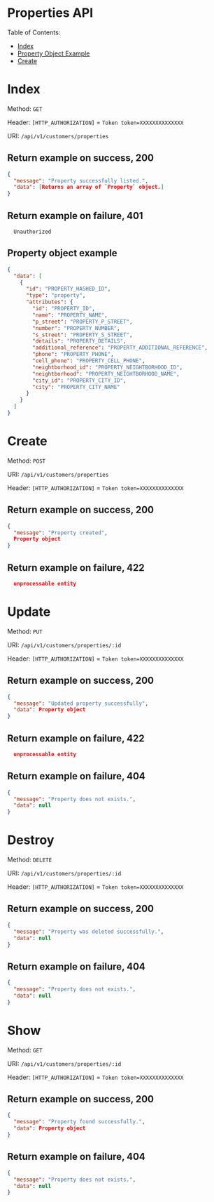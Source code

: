 # Properties API

Table of Contents:

- [Index](#index)
- [Property Object Example](#property-object-example)
- [Create](#create)

# Index

Method: `GET`

Header: `[HTTP_AUTHORIZATION]` = `Token token=XXXXXXXXXXXXXX`

URI: `/api/v1/customers/properties`

## Return example on success, 200

```json
{
  "message": "Property successfully listed.",
  "data": [Returns an array of `Property` object.]
}

```

## Return example on failure, 401

```
  Unauthorized

```


## Property object example

```json
{
  "data": [
    {
      "id": "PROPERTY_HASHED_ID",
      "type": "property",
      "attributes": {
        "id": "PROPERTY_ID",
        "name": "PROPERTY_NAME",
        "p_street": "PROPERTY_P_STREET",
        "number": "PROPERTY_NUMBER",
        "s_street": "PROPERTY_S_STREET",
        "details": "PROPERTY_DETAILS",
        "additional_reference": "PROPERTY_ADDITIONAL_REFERENCE",
        "phone": "PROPERTY_PHONE",
        "cell_phone": "PROPERTY_CELL_PHONE",
        "neightborhood_id": "PROPERTY_NEIGHTBORHOOD_ID",
        "neightborhood": "PROPERTY_NEIGHTBORHOOD_NAME",
        "city_id": "PROPERTY_CITY_ID",
        "city": "PROPERTY_CITY_NAME"
      }
    }
  ]
}
```

# Create

Method: `POST`

URI: `/api/v1/customers/properties`

Header: `[HTTP_AUTHORIZATION]` = `Token token=XXXXXXXXXXXXXX`

## Return example on success, 200

```json
{
  "message": "Property created",
  Property object
}

```

## Return example on failure, 422

```json
  unprocessable entity
```

# Update

Method: `PUT`

URI: `/api/v1/customers/properties/:id`

Header: `[HTTP_AUTHORIZATION]` = `Token token=XXXXXXXXXXXXXX`

## Return example on success, 200

```json
{
  "message": "Updated property successfully",
  "data": Property object
}

```

## Return example on failure, 422

```json
  unprocessable entity
```

## Return example on failure, 404

```json
{
  "message": "Property does not exists.",
  "data": null
}
```

# Destroy

Method: `DELETE`

URI: `/api/v1/customers/properties/:id`

Header: `[HTTP_AUTHORIZATION]` = `Token token=XXXXXXXXXXXXXX`

## Return example on success, 200

```json
{
  "message": "Property was deleted successfully.",
  "data": null
}

```

## Return example on failure, 404

```json
{
  "message": "Property does not exists.",
  "data": null
}
```

# Show

Method: `GET`

URI: `/api/v1/customers/properties/:id`

Header: `[HTTP_AUTHORIZATION]` = `Token token=XXXXXXXXXXXXXX`

## Return example on success, 200

```json
{
  "message": "Property found successfully.",
  "data": Property object
}

```

## Return example on failure, 404

```json
{
  "message": "Property does not exists.",
  "data": null
}
```